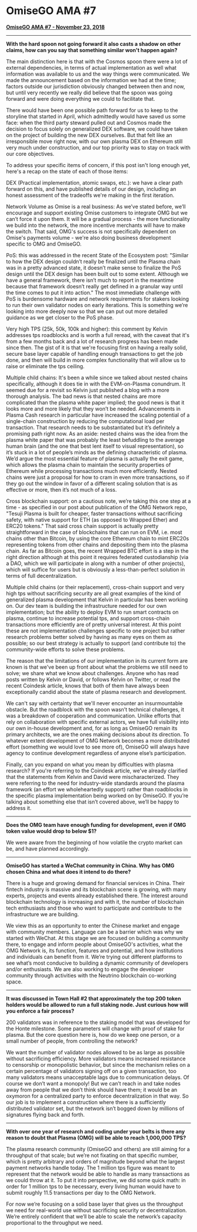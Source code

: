 # OmiseGO AMA #7

**[OmiseGO AMA #7 - November 23, 2018](https://www.reddit.com/r/omise_go/comments/9zuwfc/omisego_ama_7_november_23_2018/)**

***

**With the hard spoon not going forward it also casts a shadow on other claims, how can you say that something similar won't happen again?**

The main distinction here is that with the Cosmos spoon there were a lot of external dependencies, in terms of actual implementation as well what information was available to us and the way things were communicated. We made the announcement based on the information we had at the time; factors outside our jurisdiction obviously changed between then and now, but until very recently we really did believe that the spoon was going forward and were doing everything we could to facilitate that.

There would have been one possible path forward for us to keep to the storyline that started in April, which admittedly would have saved us some face: when the third party steward pulled out and Cosmos made the decision to focus solely on generalized DEX software, we could have taken on the project of building the new DEX ourselves. But that felt like an irresponsible move right now, with our own plasma DEX on Ethereum still very much under construction, and our top priority was to stay on track with our core objectives.

To address your specific items of concern, if this post isn't long enough yet, here's a recap on the state of each of those items:

DEX (Practical implementation, atomic swaps, etc.): we have a clear path forward on this, and have published details of our design, including an honest assessment of the tradeoffs we're making in the first iteration.

Network Volume as Omise is a real business: As we’ve stated before, we’ll encourage and support existing Omise customers to integrate OMG but we can’t force it upon them. It will be a gradual process - the more functionality we build into the network, the more incentive merchants will have to make the switch. That said, OMG's success is not specifically dependent on Omise's payments volume - we're also doing business development specific to OMG and OmiseGO.

PoS: this was addressed in the recent State of the Ecosystem post: "Similar to how the DEX design couldn’t really be finalized until the Plasma chain was in a pretty advanced state, it doesn’t make sense to finalize the PoS design until the DEX design has been built out to some extent. Although we have a general framework, there isn’t much to report in the meantime because that framework doesn’t really get defined in a granular way until the time comes to put it into action." The most immediate challenge with PoS is burdensome hardware and network requirements for stakers looking to run their own validator nodes on early iterations. This is something we’re looking into more deeply now so that we can put out more detailed guidance as we get closer to the PoS phase.

Very high TPS (25k, 50k, 100k and higher): this comment by Kelvin addresses tps roadblocks and is worth a full reread, with the caveat that it's from a few months back and a lot of research progress has been made since then. The gist of it is that we're focusing first on having a really solid, secure base layer capable of handling enough transactions to get the job done, and then will build in more complex functionality that will allow us to raise or eliminate the tps ceiling.

Multiple child chains: It's been a while since we talked about nested chains specifically, although it does tie in with the EVM-on-Plasma conundrum. It seemed due for a revisit so Kelvin just published a blog with a more thorough analysis. The bad news is that nested chains are more complicated than the plasma white paper implied; the good news is that it looks more and more likely that they won’t be needed. Advancements in Plasma Cash research in particular have increased the scaling potential of a single-chain construction by reducing the computational load per transaction. That research needs to be substantiated but it’s definitely a promising path right now.
As an aside: nested chains was the idea from the plasma white paper that was probably the least befuddling to the average human brain (and the one that best lent itself to visual representation), so it’s stuck in a lot of people’s minds as the defining characteristic of plasma. We’d argue the most essential feature of plasma is actually the exit game, which allows the plasma chain to maintain the security properties of Ethereum while processing transactions much more efficiently. Nested chains were just a proposal for how to cram in even more transactions, so if they go out the window in favor of a different scaling solution that is as effective or more, then it’s not much of a loss.

Cross blockchain support: on a cautious note, we’re taking this one step at a time - as specified in our post about publication of the OMG Network repo, "Tesuji Plasma is built for cheaper, faster transactions without sacrificing safety, with native support for ETH (as opposed to Wrapped Ether) and ERC20 tokens." That said cross chain support is actually pretty straightforward in the case of blockchains that can run on EVM, i.e. most chains other than Bitcoin, by using the core Ethereum chain to mint ERC20s representing tokens from other chains and depositing them into the plasma chain. As far as Bitcoin goes, the recent Wrapped BTC effort is a step in the right direction although at this point it requires federated custodianship (via a DAO, which we will participate in along with a number of other projects), which will suffice for users but is obviously a less-than-perfect solution in terms of full decentralization.

Multiple child chains (or their replacement), cross-chain support and very high tps without sacrificing security are all great examples of the kind of generalized plasma development that Kelvin in particular has been working on. Our dev team is building the infrastructure needed for our own implementation; but the ability to deploy EVM to run smart contracts on plasma, continue to increase potential tps, and support cross-chain transactions more efficiently are of pretty universal interest. At this point these are not implementation challenges specific to one project but rather research problems better solved by having as many eyes on them as possible; so our best strategy is actually to support (and contribute to) the community-wide efforts to solve these problems.

The reason that the limitations of our implementation in its current form are known is that we've been up front about what the problems we still need to solve; we share what we know about challenges. Anyone who has read posts written by Kelvin or David, or follows Kelvin on Twitter, or read the recent Coindesk article, knows that both of them have always been exceptionally candid about the state of plasma research and development.

We can't say with certainty that we'll never encounter an insurmountable obstacle. But the roadblock with the spoon wasn’t technical challenges, it was a breakdown of cooperation and communication. Unlike efforts that rely on collaboration with specific external actors, we have full visibility into our own in-house development and, for as long as OmiseGO remain its primary architects, we are the ones making decisions about its direction. To whatever extent development of OMG Network becomes a more distributed effort (something we would love to see more of), OmiseGO will always have agency to continue development regardless of anyone else’s participation.

Finally, can you expand on what you mean by difficulties with plasma research? If you're referring to the Coindesk article, we've already clarified that the statements from Kelvin and David were mischaracterized. They were referring to the need for industry-wide standards around the plasma framework (an effort we wholeheartedly support) rather than roadblocks in the specific plasma implementation being worked on by OmiseGO. If you’re talking about something else that isn’t covered above, we’ll be happy to address it.

***

**Does the OMG team have enough funding for development, even if OMG token value would drop to below $1?**

We were aware from the beginning of how volatile the crypto market can be, and have planned accordingly.

***

**OmiseGO has started a WeChat community in China. Why has OMG chosen China and what does it intend to do there?**

There is a huge and growing demand for financial services in China. Their fintech industry is massive and its blockchain scene is growing, with many experts, projects and events already established there. The interest around blockchain technology is increasing and with it, the number of blockchain tech enthusiasts and those who want to participate and contribute to the infrastructure we are building.

We view this as an opportunity to enter the Chinese market and engage with community members. Language can be a barrier which was why we started with WeChat. At this stage we are focused on building a community there, to engage and inform people about OmiseGO's activities, what the OMG Network is, its function, features and potential, and how institutions and individuals can benefit from it. We’re trying out different platforms to see what’s most conducive to building a dynamic community of developers and/or enthusiasts. We are also working to engage the developer community through activities with the Neutrino blockchain co-working space.

***

**It was discussed in Town Hall #2 that approximately the top 200 token holders would be allowed to run a full staking node. Just curious how will you enforce a fair process?**

200 validators was in reference to the staking model that was developed for the Honte milestone. Some parameters will change with proof of stake for plasma. But the core question here is, how do we keep one person, or a small number of people, from controlling the network?

We want the number of validator nodes allowed to be as large as possible without sacrificing efficiency. More validators means increased resistance to censorship or monopolistic behavior, but since the mechanism relies on a certain percentage of validators signing off on a given transaction, too many validators means unacceptable lags due to communication delays. Of course we don’t want a monopoly! But we can’t reach in and take nodes away from people that we don’t think should have them; it would be an oxymoron for a centralized party to enforce decentralization in that way. So our job is to implement a construction where there is a sufficiently distributed validator set, but the network isn’t bogged down by millions of signatures flying back and forth.

***

**With over one year of research and coding under your belts is there any reason to doubt that Plasma (OMG) will be able to reach 1,000,000 TPS?**

The plasma research community (OmiseGO and others) are still aiming for a throughput of that scale; but we’re not fixating on that specific number, which is pretty arbitrary and orders of magnitude beyond what the largest payment networks handle today. The 1 million tps figure was meant to represent that the network would be able to handle as many transactions as we could throw at it. To put it into perspective, we did some quick math: in order for 1 million tps to be necessary, every living human would have to submit roughly 11.5 transactions per day to the OMG Network.

For now we’re focusing on a solid base layer that gives us the throughput we need for real-world use without sacrificing security or decentralization. We’re entirely confident that we’ll be able to scale the network’s capacity proportional to the throughput we need.

